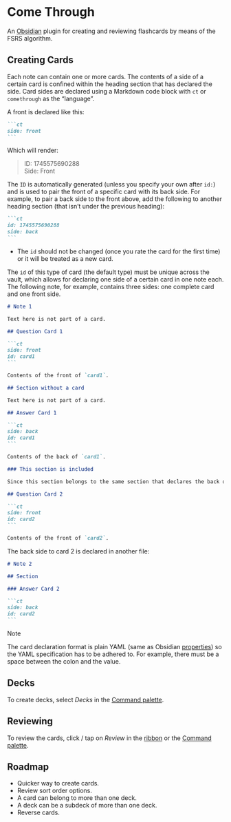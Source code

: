 # Come Through

An [Obsidian](https://obsidian.md) plugin for creating and reviewing flashcards by means of the FSRS algorithm.

## Creating Cards

Each note can contain one or more cards. The contents of a side of a certain card is confined within the heading section that has declared the side. Card sides are declared using a Markdown code block with `ct` or `comethrough` as the “language”.

A front is declared like this:

````markdown
```ct
side: front
```
````

Which will render:

> ID: 1745575690288  
> Side: Front

The `ID` is automatically generated (unless you specify your own after  `id:`) and is used to pair the front of a specific card with its back side. For example, to pair a back side to the front above, add the following to another heading section (that isn’t under the previous heading):

````markdown
```ct
id: 1745575690288
side: back
```
````

- The `id` should not be changed (once you rate the card for the first time) or it will be treated as a new card.

The `id` of this type of card (the default type) must be unique across the vault, which allows for declaring one side of a certain card in one note each. The following note, for example, contains three sides: one complete card and one front side.

````markdown
# Note 1

Text here is not part of a card.

## Question Card 1

```ct
side: front
id: card1
```

Contents of the front of `card1`.

## Section without a card

Text here is not part of a card.

## Answer Card 1

```ct
side: back
id: card1
```

Contents of the back of `card1`.

### This section is included

Since this section belongs to the same section that declares the back of `card`, it is also included as part of the back of `card1`.

## Question Card 2

```ct
side: front
id: card2
```

Contents of the front of `card2`.
````

The back side to card 2 is declared in another file:

````markdown
# Note 2

## Section

### Answer Card 2

```ct
side: back
id: card2
```
````

> [!NOTE]
>
> The card declaration format is plain YAML (same as Obsidian [properties](https://help.obsidian.md/properties#Property+format)) so the YAML specification has to be adhered to. For example, there must be a space between the colon and the value.

## Decks

To create decks, select *Decks* in the [Command palette](https://help.obsidian.md/plugins/command-palette).

## Reviewing

To review the cards, click / tap on *Review* in the [ribbon](https://help.obsidian.md/ribbon) or the [Command palette](https://help.obsidian.md/plugins/command-palette).

## Roadmap

- Quicker way to create cards.
- Review sort order options.
- A card can belong to more than one deck.
- A deck can be a subdeck of more than one deck.
- Reverse cards.













